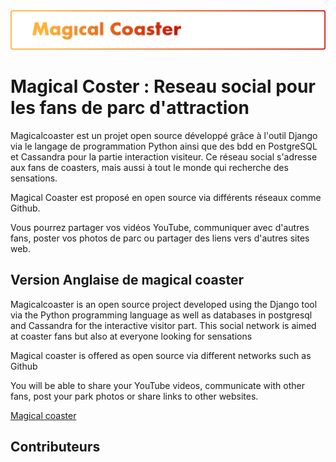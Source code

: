 <img src="https://github.com/tony-dev-web/magicalcoaster.com/blob/home/banniere-magical-coaster.png?raw=true" alt="magical coaster">
<h1>Magical Coster : Reseau social pour les fans de parc d'attraction</h1>

Magicalcoaster est un projet open source développé grâce à l'outil Django via le langage de programmation Python ainsi que des bdd en PostgreSQL et Cassandra pour la partie interaction visiteur.
Ce réseau social s'adresse aux fans de coasters, mais aussi à tout le monde qui recherche des sensations.

Magical Coaster est proposé en open source via différents réseaux comme Github.

Vous pourrez partager vos vidéos YouTube, communiquer avec d'autres fans, poster vos photos de parc ou partager des liens vers d'autres sites web.

<h2>Version Anglaise de magical coaster</h2>

Magicalcoaster is an open source project developed using the Django tool via the Python programming language as well as databases in postgresql and Cassandra for the interactive visitor part.
This social network is aimed at coaster fans but also at everyone looking for sensations

Magical coaster is offered as open source via different networks such as Github

You will be able to share your YouTube videos, communicate with other fans, post your park photos or share links to other websites.

<a href="https://magicalcoaster.com">Magical coaster</a>

<h2>Contributeurs</h2>
